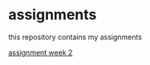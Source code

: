 # assignments
this repository contains my assignments

[assignment week 2](https://github.com/kaypeeters/assignments/blob/master/Assignment_week_2%20(2).ipynb)
